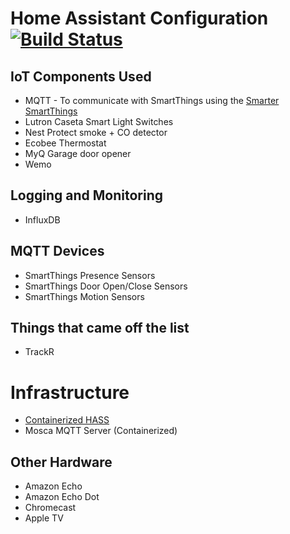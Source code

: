 # Home Assistant Configuration [![Build Status](https://travis-ci.org/rkaramandi/hass-config.svg?branch=master)](https://travis-ci.org/rkaramandi/hass-config)

## IoT Components Used

* MQTT - To communicate with SmartThings using the [Smarter SmartThings](https://home-assistant.io/blog/2016/02/09/Smarter-Smart-Things-with-MQTT-and-Home-Assistant/)
* Lutron Caseta Smart Light Switches
* Nest Protect smoke + CO detector
* Ecobee Thermostat
* MyQ Garage door opener
* Wemo

## Logging and Monitoring

* InfluxDB

## MQTT Devices

* SmartThings Presence Sensors
* SmartThings Door Open/Close Sensors
* SmartThings Motion Sensors

## Things that came off the list

* TrackR

# Infrastructure

* [Containerized HASS](https://hub.docker.com/r/homeassistant/home-assistant/)
* Mosca MQTT Server (Containerized)

## Other Hardware

* Amazon Echo
* Amazon Echo Dot
* Chromecast
* Apple TV
